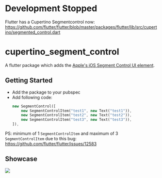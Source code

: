 # Development Stopped

Flutter has a Cupertino Segmentcontrol now: https://github.com/flutter/flutter/blob/master/packages/flutter/lib/src/cupertino/segmented_control.dart

# cupertino_segment_control

A flutter package which adds the [Apple's iOS Segment Control UI element](https://developer.apple.com/ios/human-interface-guidelines/controls/segmented-controls/).

## Getting Started

- Add the package to your pubspec
- Add following code:
    ```dart
    new SegmentControl([
        new SegmentControlItem("test1", new Text("test1")),
        new SegmentControlItem("test2", new Text("test2")),
        new SegmentControlItem("test3", new Text("test3")),
    ]),
    ```
    
PS: minimum of 1 `SegmentControlItem` and maximum of 3 `SegmentControlItem` due to this bug: https://github.com/flutter/flutter/issues/12583

## Showcase

![](https://github.com/theobouwman/flutter_cupertino_segment_control/blob/master/screenshot.png)
